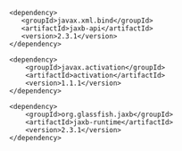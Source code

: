     <dependency>
       <groupId>javax.xml.bind</groupId>
       <artifactId>jaxb-api</artifactId>
       <version>2.3.1</version>
    </dependency>

    <dependency>
        <groupId>javax.activation</groupId>
        <artifactId>activation</artifactId>
        <version>1.1.1</version>
    </dependency>

    <dependency>
        <groupId>org.glassfish.jaxb</groupId>
        <artifactId>jaxb-runtime</artifactId>
        <version>2.3.1</version>
    </dependency>